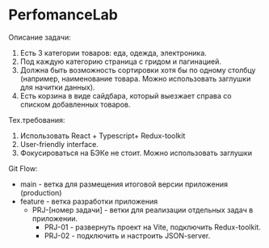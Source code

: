 # PerfomanceLab

Описание задачи:

1. Есть 3 категории товаров: еда, одежда, электроника.
2. Под каждую категорию страница с гридом и пагинацией.
3. Должна быть возможность сортировки хотя бы по одному столбцу (например, наименование товара. Можно использовать заглушки для начитки данных).
4. Есть корзина в виде сайдбара, который выезжает справа со списком добавленных товаров.

Тех.требования:

1. Использовать React + Typescript+ Redux-toolkit
2. User-friendly interface.
3. Фокусироваться на БЭКе не стоит. Можно использовать заглушки

Git Flow:

- main - ветка для размещения итоговой версии приложения (production)
- feature - ветка разработки приложения
  - PRJ-[номер задачи] - ветки для реализации отдельных задач в приложении.
    - PRJ-01 - развернуть проект на Vite, подключить Redux-toolkit.
    - PRJ-02 - подключить и настроить JSON-server.
